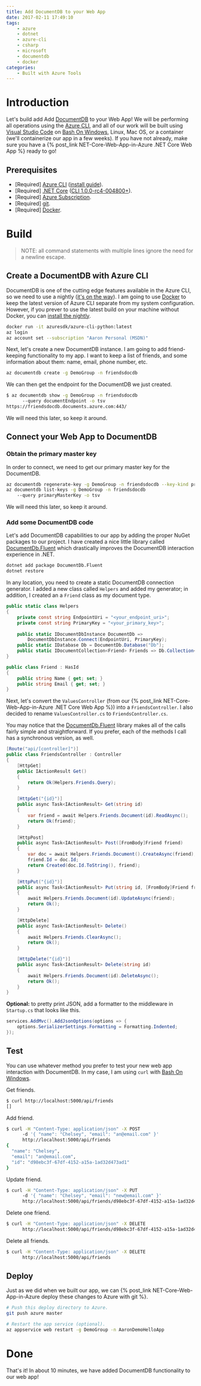 ```yaml
---
title: Add DocumentDB to your Web App
date: 2017-02-11 17:49:10
tags:
    - azure
    - dotnet
    - azure-cli
    - csharp
    - microsoft
    - documentdb
    - docker
categories:
    - Built with Azure Tools
---
```


<!-- toc -->

# Introduction

Let's build add Add [DocumentDB](https://azure.microsoft.com/en-us/services/documentdb/) to your Web App!  We will be performing all operations using the [Azure CLI](https://github.com/Azure/azure-cli), and all of our work will be built using [Visual Studio Code](https://code.visualstudio.com/) on [Bash On Windows](https://msdn.microsoft.com/en-us/commandline/wsl/about), Linux, Mac OS, or a container (we'll containerize our app in a few weeks).  If you have not already, make sure you have a {% post_link NET-Core-Web-App-in-Azure .NET Core Web App %} ready to go!


## Prerequisites

* [Required] [Azure CLI](https://github.com/Azure/azure-cli) ([install guide](https://docs.microsoft.com/en-us/cli/azure/install-az-cli2)).
* [Required] [.NET Core](https://www.microsoft.com/net/core) ([CLI 1.0.0-rc4-004800+](https://github.com/dotnet/cli)).
* [Required] [Azure Subscription](https://azure.microsoft.com/en-us/free/).
* [Required] [git](https://git-scm.com/downloads).
* [Required] [Docker](https://docs.docker.com/engine/installation/).

# Build

> NOTE: all command statements with multiple lines ignore the need for a newline escape.

## Create a DocumentDB with Azure CLI

DocumentDB is one of the cutting edge features available in the Azure CLI, so we need to use a nightly ([it's on the way](https://github.com/Azure/azure-cli/pull/1815)).  I am going to use [Docker](https://www.docker.com/) to keep the latest version of Azure CLI separate from my system configuration.  However, if you prever to use the latest build on your machine without Docker, you can [install the nightly](https://github.com/Azure/azure-cli#nightly-builds).

```bash
docker run -it azuresdk/azure-cli-python:latest
az login
az account set --subscription "Aaron Personal (MSDN)"
```

Next, let's create a new DocumentDB instance.  I am going to add friend-keeping functionality to my app.  I want to keep a list of friends, and some information about them: name, email, phone number, etc.

```bash
az documentdb create -g DemoGroup -n friendsdocdb
```

We can then get the endpoint for the DocumentDB we just created.

```bash
$ az documentdb show -g DemoGroup -n friendsdocdb 
      --query documentEndpoint -o tsv
https://friendsdocdb.documents.azure.com:443/
```

We will need this later, so keep it around.

## Connect your Web App to DocumentDB

### Obtain the primary master key

In order to connect, we need to get our primary master key for the DocumentDB.

```bash
az documentdb regenerate-key -g DemoGroup -n friendsdocdb --key-kind primary
az documentdb list-keys -g DemoGroup -n friendsdocdb 
    --query primaryMasterKey -o tsv
```

We will need this later, so keep it around.

### Add some DocumentDB code

Let's add DocumentDB capabilities to our app by adding the proper NuGet packages to our project.  I have created a nice little library called [DocumentDb.Fluent](https://github.com/twitchax/DocumentDb.Fluent) which drastically improves the DocumentDB interaction experience in .NET.

```bash
dotnet add package DocumentDb.Fluent
dotnet restore
```

In any location, you need to create a static DocumentDB connection generator.  I added a new class called `Helpers` and added my generator; in addition, I created an a `Friend` class as my document type.

```csharp
public static class Helpers
{
    private const string EndpointUri = "<your_endpoint_uri>";
    private const string PrimaryKey = "<your_primary_key>";
    
    public static IDocumentDbInstance DocumentDb => 
        DocumentDbInstance.Connect(EndpointUri, PrimaryKey);
    public static IDatabase Db = DocumentDb.Database("Db");
    public static IDocumentCollection<Friend> Friends => Db.Collection<Friend>();
}

public class Friend : HasId
{
    public string Name { get; set; }
    public string Email { get; set; }
}
```

Next, let's convert the `ValuesController` (from our {% post_link NET-Core-Web-App-in-Azure .NET Core Web App %}) into a `FriendsController`.  I also decided to rename `ValuesController.cs` to `FriendsController.cs`.

You may notice that the [DocumentDb.Fluent](https://github.com/twitchax/DocumentDb.Fluent) library makes all of the calls fairly simple and straightforward.  If you prefer, each of the methods I call has a synchronous version, as well.

```csharp
[Route("api/[controller]")]
public class FriendsController : Controller
{
    [HttpGet]
    public IActionResult Get()
    {
        return Ok(Helpers.Friends.Query);
    }

    [HttpGet("{id}")]
    public async Task<IActionResult> Get(string id)
    {
        var friend = await Helpers.Friends.Document(id).ReadAsync();
        return Ok(friend);
    }

    [HttpPost]
    public async Task<IActionResult> Post([FromBody]Friend friend)
    {
        var doc = await Helpers.Friends.Document().CreateAsync(friend);
        friend.Id = doc.Id;
        return Created(doc.Id.ToString(), friend);
    }

    [HttpPut("{id}")]
    public async Task<IActionResult> Put(string id, [FromBody]Friend friend)
    {
        await Helpers.Friends.Document(id).UpdateAsync(friend);
        return Ok();
    }

    [HttpDelete]
    public async Task<IActionResult> Delete()
    {
        await Helpers.Friends.ClearAsync();
        return Ok();
    }

    [HttpDelete("{id}")]
    public async Task<IActionResult> Delete(string id)
    {
        await Helpers.Friends.Document(id).DeleteAsync();
        return Ok();
    }
}
```

**Optional:** to pretty print JSON, add a formatter to the middleware in `Startup.cs` that looks like this.

```csharp 
services.AddMvc().AddJsonOptions(options => {
    options.SerializerSettings.Formatting = Formatting.Indented;
});
```

## Test

You can use whatever method you prefer to test your new web app interaction with DocumentDB.  In my case, I am using `curl` with [Bash On Windows](https://msdn.microsoft.com/en-us/commandline/wsl/about).

Get friends.

```bash
$ curl http://localhost:5000/api/friends
[]
```

Add friend.

```bash
$ curl -H "Content-Type: application/json" -X POST 
      -d '{ "name": "Chelsey", "email": "an@email.com" }' 
      http://localhost:5000/api/friends
{
  "name": "Chelsey",
  "email": "an@email.com",
  "id": "d98ebc3f-67df-4152-a15a-1ad32d473ad1"
}
```

Update friend.

```bash
$ curl -H "Content-Type: application/json" -X PUT 
      -d '{ "name": "Chelsey", "email": "new@email.com" }' 
      http://localhost:5000/api/friends/d98ebc3f-67df-4152-a15a-1ad32d473ad1
```

Delete one friend.

```bash
$ curl -H "Content-Type: application/json" -X DELETE 
      http://localhost:5000/api/friends/d98ebc3f-67df-4152-a15a-1ad32d473ad1
```

Delete all friends.

```bash
$ curl -H "Content-Type: application/json" -X DELETE 
      http://localhost:5000/api/friends
```

## Deploy

Just as we did when we built our app, we can {% post_link NET-Core-Web-App-in-Azure deploy these changes to Azure with git %}.

```bash
# Push this deploy directory to Azure.
git push azure master

# Restart the app service (optional).
az appservice web restart -g DemoGroup -n AaronDemoHelloApp
```

# Done

That's it!  In about 10 minutes, we have added DocumentDB functionality to our web app!